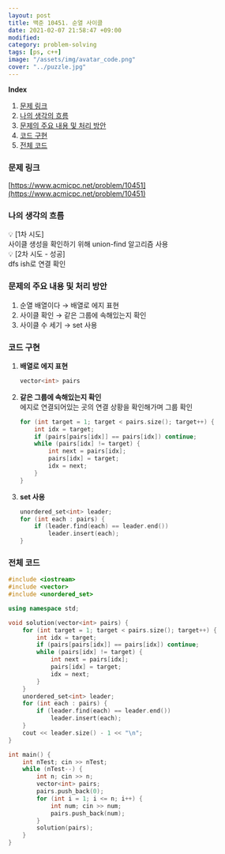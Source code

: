 ```yaml
---
layout: post
title: 백준 10451. 순열 사이클
date: 2021-02-07 21:58:47 +09:00
modified: 
category: problem-solving
tags: [ps, c++]
image: "/assets/img/avatar_code.png"
cover: "../puzzle.jpg"
---
```


**Index**
1. [문제 링크](#문제-링크)
1. [나의 생각의 흐름](#나의-생각의-흐름)
1. [문제의 주요 내용 및 처리 방안](#문제의-주요-내용-및-처리-방안)
1. [코드 구현](#코드-구현)
1. [전체 코드](#전체-코드)

### 문제 링크
[https://www.acmicpc.net/problem/10451](https://www.acmicpc.net/problem/10451)

### 나의 생각의 흐름
💡 [1차 시도]<br>
    사이클 생성을 확인하기 위해 union-find 알고리즘 사용<br>
💡 [2차 시도 - 성공]<br> 
    dfs ish로 연결 확인<br>


### 문제의 주요 내용 및 처리 방안
1. 순열 배열이다 → 배열로 에지 표현
1. 사이클 확인 → 같은 그룹에 속해있는지 확인
1. 사이클 수 세기 → set 사용

### 코드 구현 
1. **배열로 에지 표현**
    ```c++
    vector<int> pairs
    ```
1. **같은 그룹에 속해있는지 확인**<br>
    에지로 연결되어있는 곳의 연결 상황을 확인해가며 그룹 확인
    ```c++
    for (int target = 1; target < pairs.size(); target++) {
        int idx = target;
        if (pairs[pairs[idx]] == pairs[idx]) continue;
        while (pairs[idx] != target) {
            int next = pairs[idx];
            pairs[idx] = target;
            idx = next;
        }
    }
    ```
1. **set 사용**
    ```c++
    unordered_set<int> leader;
    for (int each : pairs) {
        if (leader.find(each) == leader.end())
            leader.insert(each);
    }
    ```

### 전체 코드
```c++
#include <iostream>
#include <vector>
#include <unordered_set>

using namespace std;

void solution(vector<int> pairs) {
    for (int target = 1; target < pairs.size(); target++) {
        int idx = target;
        if (pairs[pairs[idx]] == pairs[idx]) continue;
        while (pairs[idx] != target) {
            int next = pairs[idx];
            pairs[idx] = target;
            idx = next;
        }
    }
    unordered_set<int> leader;
    for (int each : pairs) {
        if (leader.find(each) == leader.end())
            leader.insert(each);
    }
    cout << leader.size() - 1 << "\n";
}

int main() {
    int nTest; cin >> nTest;
    while (nTest--) {
        int n; cin >> n;
        vector<int> pairs;
        pairs.push_back(0);
        for (int i = 1; i <= n; i++) {
            int num; cin >> num;
            pairs.push_back(num);
        }
        solution(pairs);
    }
}
```




